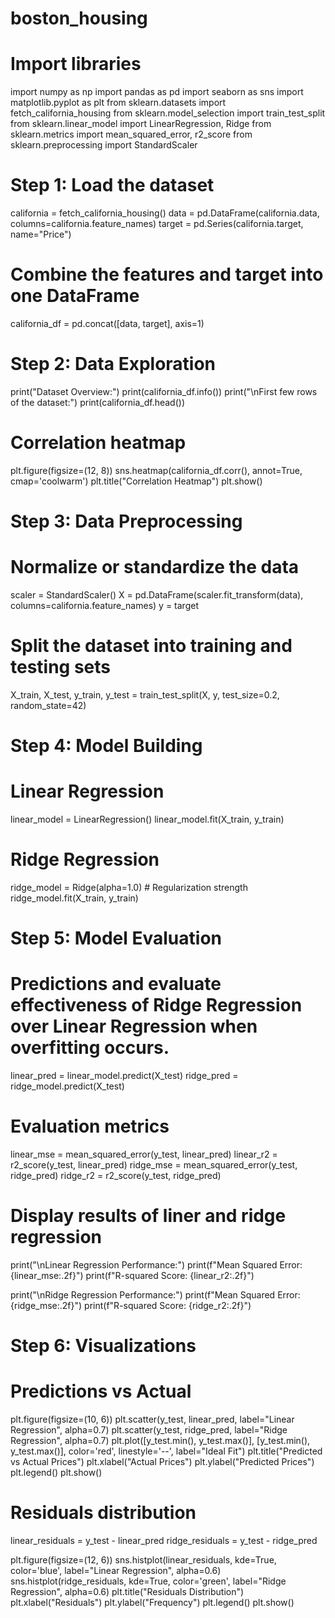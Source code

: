 # boston_housing
# Import libraries
import numpy as np
import pandas as pd
import seaborn as sns
import matplotlib.pyplot as plt
from sklearn.datasets import fetch_california_housing
from sklearn.model_selection import train_test_split
from sklearn.linear_model import LinearRegression, Ridge
from sklearn.metrics import mean_squared_error, r2_score
from sklearn.preprocessing import StandardScaler

# Step 1: Load the dataset
california = fetch_california_housing()
data = pd.DataFrame(california.data, columns=california.feature_names)
target = pd.Series(california.target, name="Price")

# Combine the features and target into one DataFrame
california_df = pd.concat([data, target], axis=1)

# Step 2: Data Exploration
print("Dataset Overview:")
print(california_df.info())
print("\nFirst few rows of the dataset:")
print(california_df.head())

# Correlation heatmap
plt.figure(figsize=(12, 8))
sns.heatmap(california_df.corr(), annot=True, cmap='coolwarm')
plt.title("Correlation Heatmap")
plt.show()

# Step 3: Data Preprocessing
# Normalize or standardize the data
scaler = StandardScaler()
X = pd.DataFrame(scaler.fit_transform(data), columns=california.feature_names)
y = target

# Split the dataset into training and testing sets
X_train, X_test, y_train, y_test = train_test_split(X, y, test_size=0.2, random_state=42)

# Step 4: Model Building 
# Linear Regression
linear_model = LinearRegression()
linear_model.fit(X_train, y_train)

# Ridge Regression
ridge_model = Ridge(alpha=1.0)  # Regularization strength
ridge_model.fit(X_train, y_train)

# Step 5: Model Evaluation
# Predictions and evaluate effectiveness of Ridge Regression over Linear Regression when overfitting occurs.

linear_pred = linear_model.predict(X_test)
ridge_pred = ridge_model.predict(X_test)

# Evaluation metrics
linear_mse = mean_squared_error(y_test, linear_pred)
linear_r2 = r2_score(y_test, linear_pred)
ridge_mse = mean_squared_error(y_test, ridge_pred)
ridge_r2 = r2_score(y_test, ridge_pred)

# Display results of liner and ridge regression 
print("\nLinear Regression Performance:")
print(f"Mean Squared Error: {linear_mse:.2f}")
print(f"R-squared Score: {linear_r2:.2f}")

print("\nRidge Regression Performance:")
print(f"Mean Squared Error: {ridge_mse:.2f}")
print(f"R-squared Score: {ridge_r2:.2f}")

# Step 6: Visualizations
# Predictions vs Actual
plt.figure(figsize=(10, 6))
plt.scatter(y_test, linear_pred, label="Linear Regression", alpha=0.7)
plt.scatter(y_test, ridge_pred, label="Ridge Regression", alpha=0.7)
plt.plot([y_test.min(), y_test.max()], [y_test.min(), y_test.max()], color='red', linestyle='--', label="Ideal Fit")
plt.title("Predicted vs Actual Prices")
plt.xlabel("Actual Prices")
plt.ylabel("Predicted Prices")
plt.legend()
plt.show()

# Residuals distribution
linear_residuals = y_test - linear_pred
ridge_residuals = y_test - ridge_pred

plt.figure(figsize=(12, 6))
sns.histplot(linear_residuals, kde=True, color='blue', label="Linear Regression", alpha=0.6)
sns.histplot(ridge_residuals, kde=True, color='green', label="Ridge Regression", alpha=0.6)
plt.title("Residuals Distribution")
plt.xlabel("Residuals")
plt.ylabel("Frequency")
plt.legend()
plt.show()



